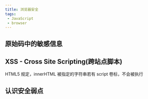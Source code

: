```yaml
---
title: 浏览器安全
tags:
 - JavaScript
 - browser
---
```


## 原始码中的敏感信息
## XSS - Cross Site Scripting(跨站点脚本)
HTML5 规定，innerHTML 被指定的字符串若有 script 卷标，不会被执行
## 认识安全弱点
